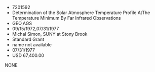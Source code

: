 * 7201592
* Determination of the Solar Atmosphere Temperature Profile AtThe Temperature Minimum By Far Infrared Observations
* GEO,AGS
* 09/15/1972,07/31/1977
* Michal Simon, SUNY at Stony Brook
* Standard Grant
*   name not available
* 07/31/1977
* USD 67,400.00

NONE